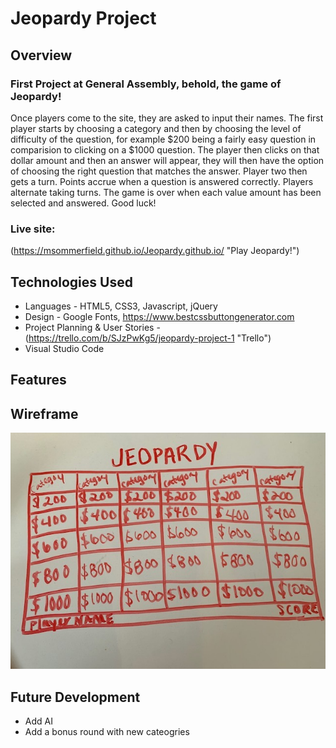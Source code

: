 # Jeopardy Project
## Overview
### First Project at General Assembly, behold, the game of Jeopardy!
Once players come to the site, they are asked to input their names. The first player starts by choosing a category and then by choosing the level of difficulty of the question, for example $200 being a fairly easy question in comparision to clicking on a $1000 question. The player then clicks on that dollar amount and then an answer will appear, they will then have the option of choosing the right question that matches the answer. Player two then gets a turn. Points accrue when a question is answered correctly. Players alternate taking turns. The game is over when each value amount has been selected and answered. Good luck! 

### Live site: 
(https://msommerfield.github.io/Jeopardy.github.io/ "Play Jeopardy!")

## Technologies Used
* Languages - HTML5, CSS3, Javascript, jQuery
* Design - Google Fonts, https://www.bestcssbuttongenerator.com
* Project Planning & User Stories - 
(https://trello.com/b/SJzPwKg5/jeopardy-project-1 "Trello")
* Visual Studio Code

## Features

## Wireframe
<img src='IMG_0747.jpg'>

## Future Development
* Add AI 
* Add a bonus round with new cateogries 
